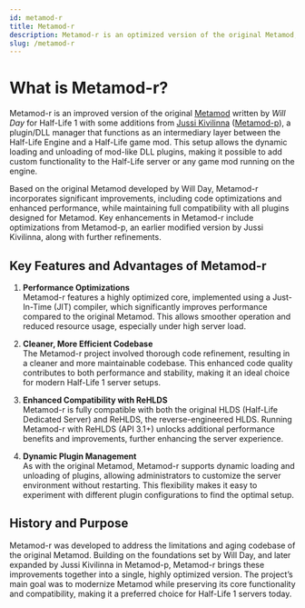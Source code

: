 ```yaml
---
id: metamod-r
title: Metamod-r
description: Metamod-r is an optimized version of the original Metamod, enhancing performance and compatibility for Half-Life 1 servers.
slug: /metamod-r
---
```


# What is Metamod-r?

Metamod-r is an improved version of the original [Metamod](http://metamod.org/) written by _Will Day_ for Half-Life 1 with some additions from [Jussi Kivilinna](https://github.com/jkivilin) ([Metamod-p](https://github.com/jkivilin/metamod-p)), a plugin/DLL manager that functions as an intermediary layer between the Half-Life Engine and a Half-Life game mod.  This setup allows the dynamic loading and unloading of mod-like DLL plugins, making it possible to add custom functionality to the Half-Life server or any game mod running on the engine.

Based on the original Metamod developed by Will Day, Metamod-r incorporates significant improvements, including code optimizations and enhanced performance, while maintaining full compatibility with all plugins designed for Metamod. Key enhancements in Metamod-r include optimizations from Metamod-p, an earlier modified version by Jussi Kivilinna, along with further refinements.

## Key Features and Advantages of Metamod-r

1. **Performance Optimizations**  
   Metamod-r features a highly optimized core, implemented using a Just-In-Time (JIT) compiler, which significantly improves performance compared to the original Metamod. This allows smoother operation and reduced resource usage, especially under high server load.

2. **Cleaner, More Efficient Codebase**  
   The Metamod-r project involved thorough code refinement, resulting in a cleaner and more maintainable codebase. This enhanced code quality contributes to both performance and stability, making it an ideal choice for modern Half-Life 1 server setups.

3. **Enhanced Compatibility with ReHLDS**  
   Metamod-r is fully compatible with both the original HLDS (Half-Life Dedicated Server) and ReHLDS, the reverse-engineered HLDS. Running Metamod-r with ReHLDS (API 3.1+) unlocks additional performance benefits and improvements, further enhancing the server experience.

4. **Dynamic Plugin Management**  
   As with the original Metamod, Metamod-r supports dynamic loading and unloading of plugins, allowing administrators to customize the server environment without restarting. This flexibility makes it easy to experiment with different plugin configurations to find the optimal setup.

## History and Purpose

Metamod-r was developed to address the limitations and aging codebase of the original Metamod. Building on the foundations set by Will Day, and later expanded by Jussi Kivilinna in Metamod-p, Metamod-r brings these improvements together into a single, highly optimized version. The project’s main goal was to modernize Metamod while preserving its core functionality and compatibility, making it a preferred choice for Half-Life 1 servers today.
